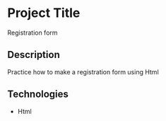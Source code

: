 # Project Title

Registration form 


## Description

Practice how to make a registration form using Html

## Technologies 

- Html

